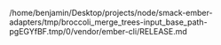 /home/benjamin/Desktop/projects/node/smack-ember-adapters/tmp/broccoli_merge_trees-input_base_path-pgEGYfBF.tmp/0/vendor/ember-cli/RELEASE.md